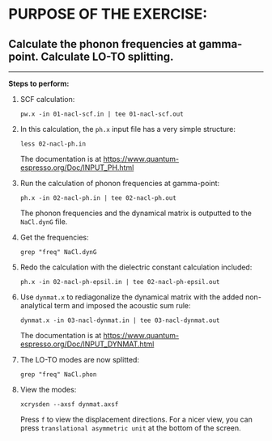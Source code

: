# PURPOSE OF THE EXERCISE: 
## Calculate the phonon frequencies at gamma-point. Calculate LO-TO splitting.
-------------------------------------------------------

**Steps to perform:**

1. SCF calculation:

       pw.x -in 01-nacl-scf.in | tee 01-nacl-scf.out


2. In this calculation, the `ph.x` input file 
   has a very simple structure:

       less 02-nacl-ph.in

   The documentation is at https://www.quantum-espresso.org/Doc/INPUT_PH.html


3. Run the calculation of phonon frequencies at gamma-point:

       ph.x -in 02-nacl-ph.in | tee 02-nacl-ph.out

   The phonon frequencies and the dynamical matrix is outputted
   to the `NaCl.dynG` file.


4. Get the frequencies:

       grep "freq" NaCl.dynG


5. Redo the calculation with the dielectric constant calculation included:

       ph.x -in 02-nacl-ph-epsil.in | tee 02-nacl-ph-epsil.out


6. Use `dynmat.x` to rediagonalize the dynamical matrix with the added 
   non-analytical term and imposed the acoustic sum rule:

       dynmat.x -in 03-nacl-dynmat.in | tee 03-nacl-dynmat.out 

   The documentation is at https://www.quantum-espresso.org/Doc/INPUT_DYNMAT.html


7. The LO-TO modes are now splitted:

       grep "freq" NaCl.phon


8. View the modes:

       xcrysden --axsf dynmat.axsf

   Press `f` to view the displacement directions.
   For a nicer view, you can press `translational asymmetric unit`
   at the bottom of the screen.


